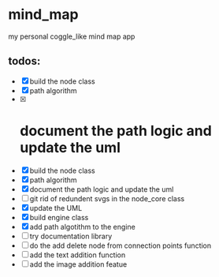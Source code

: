 # mind_map

my personal coggle_like mind map app

## todos:

- [x] build the node class
- [x] path algorithm
- [x] # document the path logic and update the uml
- [x] build the node class
- [x] path algorithm
- [x] document the path logic and update the uml
- [ ] git rid of redundent svgs in the node_core class
- [x] update the UML
- [x] build engine class
- [x] add path algotithm to the engine
- [ ] try documentation library
- [ ] do the add delete node from connection points function
- [ ] add the text addition function
- [ ] add the image addition featue
